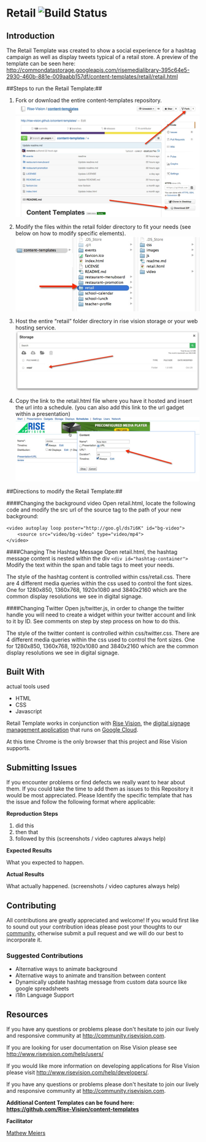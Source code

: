 # Retail ![Build Status](http://devtools1.risevision.com:8080/job/Storage-Client-BranchPush/badge/icon)

## Introduction

The Retail Template was created to show a social experience for a hashtag campaign as well as display tweets typical of a retail store. A preview of the template can be seen here: http://commondatastorage.googleapis.com/risemedialibrary-395c64e5-2930-460b-881e-009aabb157df/content-templates/retail/retail.html

##Steps to run the Retail Template:##

1. Fork or download the entire content-templates repository.  
![alt tag](images/readme-step1.jpg)

2. Modify the files within the retail folder directory to fit your needs (see below on how to modify specific elements).  
![alt tag](images/readme-step2.jpg)

3. Host the entire “retail” folder directory in rise vision storage or your web hosting service.  
![alt tag](images/readme-step3.jpg)

4. Copy the link to the retail.html file where you have it hosted and insert the url into a schedule. (you can also add this link to the url gadget within a presentation)  
![alt tag](images/readme-step4.jpg)


##Directions to modify the Retail Template:##

####Changing the background video
Open retail.html, locate the following code and modify the src url of the source tag to the path of your new background:

```
<video autoplay loop poster="http://goo.gl/ds7i6K" id="bg-video">
    <source src="video/bg-video" type="video/mp4">
</video>
```
 
####Changing The Hashtag Message
Open retail.html, the hashtag message content is nested within the div ```<div id="hashtag-container">``` Modify the text within the span and table tags to meet your needs. 

The style of the hashtag content is controlled within css/retail.css. There are 4 different media queries within the css used to control the font sizes. One for 1280x850, 1360x768, 1920x1080 and 3840x2160 which are the common display resolutions we see in digital signage.

####Changing Twitter
Open js/twitter.js, in order to change the twitter handle you will need to create a widget within your twitter account and link to it by ID. See comments on step by step process on how to do this.

The style of the twitter content is controlled within css/twitter.css. There are 4 different media queries within the css used to control the font sizes. One for 1280x850, 1360x768, 1920x1080 and 3840x2160 which are the common display resolutions we see in digital signage. 
 
## Built With
actual tools used
- HTML
- CSS
- Javascript

Retail Template works in conjunction with [Rise Vision](http://www.risevision.com), the [digital signage management application](http://rva.risevision.com/) that runs on [Google Cloud](https://cloud.google.com).

At this time Chrome is the only browser that this project and Rise Vision supports.

## Submitting Issues
If you encounter problems or find defects we really want to hear about them. If you could take the time to add them as issues to this Repository it would be most appreciated. Please Identify the specific template that has the issue and follow the following format where applicable:

**Reproduction Steps**

1. did this
2. then that
3. followed by this (screenshots / video captures always help)

**Expected Results**

What you expected to happen.

**Actual Results**

What actually happened. (screenshots / video captures always help)

## Contributing
All contributions are greatly appreciated and welcome! If you would first like to sound out your contribution ideas please post your thoughts to our [community](http://community.risevision.com), otherwise submit a pull request and we will do our best to incorporate it.

### Suggested Contributions
- Alternative ways to animate background
- Alternative ways to animate and transition between content
- Dynamically update hashtag message from custom data source like google spreadsheets
- i18n Language Support

## Resources
If you have any questions or problems please don't hesitate to join our lively and responsive community at http://community.risevision.com.

If you are looking for user documentation on Rise Vision please see http://www.risevision.com/help/users/

If you would like more information on developing applications for Rise Vision please visit http://www.risevision.com/help/developers/.

 If you have any questions or problems please don't hesitate to join our lively and responsive community at http://community.risevision.com.
 
**Additional Content Templates can be found here: https://github.com/Rise-Vision/content-templates**

**Facilitator**

[Mathew Meiers](https://github.com/mmeiers "Mathew Meiers")